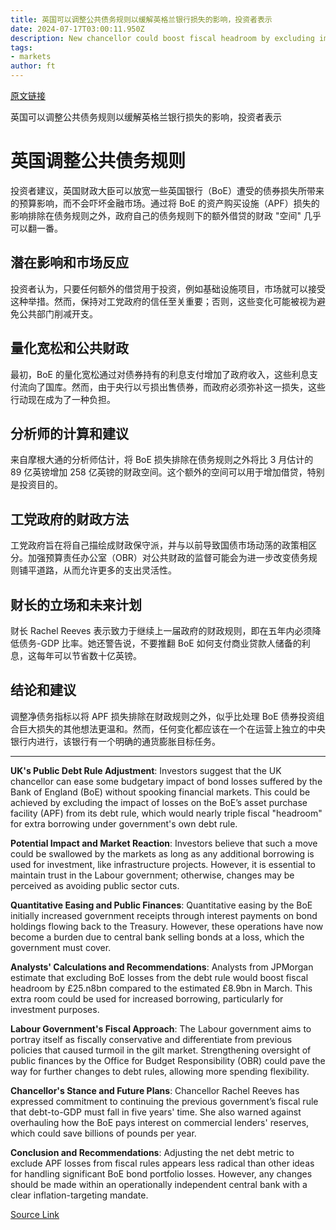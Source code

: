 ```yaml
---
title: 英国可以调整公共债务规则以缓解英格兰银行损失的影响，投资者表示
date: 2024-07-17T03:00:11.950Z
description: New chancellor could boost fiscal headroom by excluding impact of Asset Purchase Facility on Treasury debt target
tags: 
- markets
author: ft
---
```


[原文链接](https://ft.com/content/04702b00-c6c4-4f49-9f68-c2776e4b8247)

英国可以调整公共债务规则以缓解英格兰银行损失的影响，投资者表示

# 英国调整公共债务规则

投资者建议，英国财政大臣可以放宽一些英国银行（BoE）遭受的债券损失所带来的预算影响，而不会吓坏金融市场。通过将 BoE 的资产购买设施（APF）损失的影响排除在债务规则之外，政府自己的债务规则下的额外借贷的财政 "空间" 几乎可以翻一番。

## 潜在影响和市场反应

投资者认为，只要任何额外的借贷用于投资，例如基础设施项目，市场就可以接受这种举措。然而，保持对工党政府的信任至关重要；否则，这些变化可能被视为避免公共部门削减开支。

## 量化宽松和公共财政

最初，BoE 的量化宽松通过对债券持有的利息支付增加了政府收入，这些利息支付流向了国库。然而，由于央行以亏损出售债券，而政府必须弥补这一损失，这些行动现在成为了一种负担。

## 分析师的计算和建议

来自摩根大通的分析师估计，将 BoE 损失排除在债务规则之外将比 3 月估计的 89 亿英镑增加 258 亿英镑的财政空间。这个额外的空间可以用于增加借贷，特别是投资目的。

## 工党政府的财政方法

工党政府旨在将自己描绘成财政保守派，并与以前导致国债市场动荡的政策相区分。加强预算责任办公室（OBR）对公共财政的监督可能会为进一步改变债务规则铺平道路，从而允许更多的支出灵活性。

## 财长的立场和未来计划

财长 Rachel Reeves 表示致力于继续上一届政府的财政规则，即在五年内必须降低债务-GDP 比率。她还警告说，不要推翻 BoE 如何支付商业贷款人储备的利息，这每年可以节省数十亿英镑。

## 结论和建议

调整净债务指标以将 APF 损失排除在财政规则之外，似乎比处理 BoE 债券投资组合巨大损失的其他想法更温和。然而，任何变化都应该在一个在运营上独立的中央银行内进行，该银行有一个明确的通货膨胀目标任务。

---

 **UK's Public Debt Rule Adjustment**: Investors suggest that the UK chancellor can ease some budgetary impact of bond losses suffered by the Bank of England (BoE) without spooking financial markets. This could be achieved by excluding the impact of losses on the BoE’s asset purchase facility (APF) from its debt rule, which would nearly triple fiscal "headroom" for extra borrowing under government's own debt rule.

**Potential Impact and Market Reaction**: Investors believe that such a move could be swallowed by the markets as long as any additional borrowing is used for investment, like infrastructure projects. However, it is essential to maintain trust in the Labour government; otherwise, changes may be perceived as avoiding public sector cuts.

**Quantitative Easing and Public Finances**: Quantitative easing by the BoE initially increased government receipts through interest payments on bond holdings flowing back to the Treasury. However, these operations have now become a burden due to central bank selling bonds at a loss, which the government must cover.

**Analysts' Calculations and Recommendations**: Analysts from JPMorgan estimate that excluding BoE losses from the debt rule would boost fiscal headroom by £25.n8bn compared to the estimated £8.9bn in March. This extra room could be used for increased borrowing, particularly for investment purposes.

**Labour Government's Fiscal Approach**: The Labour government aims to portray itself as fiscally conservative and differentiate from previous policies that caused turmoil in the gilt market. Strengthening oversight of public finances by the Office for Budget Responsibility (OBR) could pave the way for further changes to debt rules, allowing more spending flexibility.

**Chancellor's Stance and Future Plans**: Chancellor Rachel Reeves has expressed commitment to continuing the previous government’s fiscal rule that debt-to-GDP must fall in five years' time. She also warned against overhauling how the BoE pays interest on commercial lenders' reserves, which could save billions of pounds per year.

**Conclusion and Recommendations**: Adjusting the net debt metric to exclude APF losses from fiscal rules appears less radical than other ideas for handling significant BoE bond portfolio losses. However, any changes should be made within an operationally independent central bank with a clear inflation-targeting mandate.

[Source Link](https://ft.com/content/04702b00-c6c4-4f49-9f68-c2776e4b8247)

